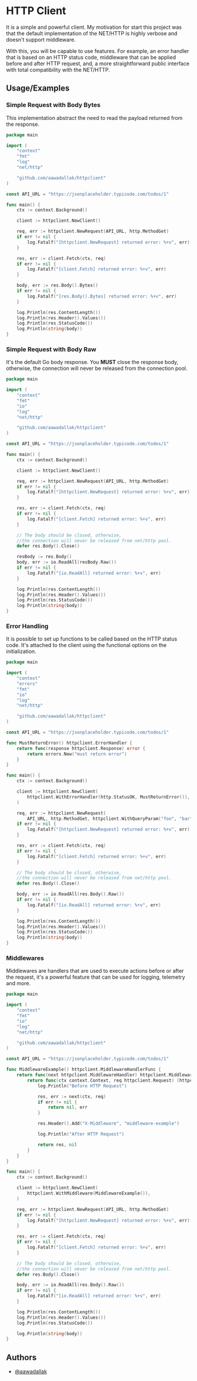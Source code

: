 
# HTTP Client

It is a simple and powerful client. My motivation for start this project was that the default implementation of the NET/HTTP is highly verbose and doesn't support middleware.

With this, you will be capable to use features. For example, an error handler that is based on an HTTP status code, middleware that can be applied before and after HTTP request, and, a more straightforward public interface with total compatibility with the NET/HTTP.

## Usage/Examples

### Simple Request with Body Bytes
This implementation abstract the need to read the payload returned from the response. 

```go
package main

import (
	"context"
	"fmt"
	"log"
	"net/http"

	"github.com/aawadallak/httpclient"
)

const API_URL = "https://jsonplaceholder.typicode.com/todos/1"

func main() {
	ctx := context.Background()

	client := httpclient.NewClient()

	req, err := httpclient.NewRequest(API_URL, http.MethodGet)
	if err != nil {
		log.Fatalf("[httpclient.NewRequest] returned error: %+v", err)
	}

	res, err := client.Fetch(ctx, req)
	if err != nil {
		log.Fatalf("[client.Fetch] returned error: %+v", err)
	}

	body, err := res.Body().Bytes()
	if err != nil {
		log.Fatalf("[res.Body().Bytes] returned error: %+v", err)
	}

	log.Println(res.ContentLength())
	log.Println(res.Header().Values())
	log.Println(res.StatusCode())
	log.Println(string(body))
}
```

### Simple Request with Body Raw
It's the default Go body response. You **MUST** close the response body, 
otherwise, the connection will never be released from the connection pool. 

```go
package main

import (
	"context"
	"fmt"
	"io"
	"log"
	"net/http"

	"github.com/aawadallak/httpclient"
)

const API_URL = "https://jsonplaceholder.typicode.com/todos/1"

func main() {
	ctx := context.Background()

	client := httpclient.NewClient()

	req, err := httpclient.NewRequest(API_URL, http.MethodGet)
	if err != nil {
		log.Fatalf("[httpclient.NewRequest] returned error: %+v", err)
	}

	res, err := client.Fetch(ctx, req)
	if err != nil {
		log.Fatalf("[client.Fetch] returned error: %+v", err)
	}

	// The body should be closed, otherwise,
	//the connection will never be released from net/http pool.
	defer res.Body().Close()

	resBody := res.Body()
	body, err := io.ReadAll(resBody.Raw())
	if err != nil {
		log.Fatalf("[io.ReadAll] returned error: %+v", err)
	}

	log.Println(res.ContentLength())
	log.Println(res.Header().Values())
	log.Println(res.StatusCode())
	log.Println(string(body))
}
```

### Error Handling
It is possible to set up functions to be called based on the HTTP status code. 
It's attached to the client using the functional options on the initialization. 

```go
package main

import (
	"context"
	"errors"
	"fmt"
	"io"
	"log"
	"net/http"

	"github.com/aawadallak/httpclient"
)

const API_URL = "https://jsonplaceholder.typicode.com/todos/1"

func MustReturnError() httpclient.ErrorHandler {
	return func(response httpclient.Response) error {
		return errors.New("must return error")
	}
}

func main() {
	ctx := context.Background()

	client := httpclient.NewClient(
		httpclient.WithErrorHandler(http.StatusOK, MustReturnError()),
	)

	req, err := httpclient.NewRequest(
		API_URL, http.MethodGet, httpclient.WithQueryParam("foo", "bar"))
	if err != nil {
		log.Fatalf("[httpclient.NewRequest] returned error: %+v", err)
	}

	res, err := client.Fetch(ctx, req)
	if err != nil {
		log.Fatalf("[client.Fetch] returned error: %+v", err)
	}

	// The body should be closed, otherwise,
	//the connection will never be released from net/http pool.
	defer res.Body().Close()

	body, err := io.ReadAll(res.Body().Raw())
	if err != nil {
		log.Fatalf("[io.ReadAll] returned error: %+v", err)
	}

	log.Println(res.ContentLength())
	log.Println(res.Header().Values())
	log.Println(res.StatusCode())
	log.Println(string(body))
}
```

### Middlewares
Middlewares are handlers that are used to execute actions before or after the request, 
it's a powerful feature that can be used for logging, telemetry and more. 

```go
package main

import (
	"context"
	"fmt"
	"io"
	"log"
	"net/http"

	"github.com/aawadallak/httpclient"
)

const API_URL = "https://jsonplaceholder.typicode.com/todos/1"

func MiddlewareExample() httpclient.MiddlewareHandlerFunc {
	return func(next httpclient.MiddlewareHandler) httpclient.MiddlewareHandler {
		return func(ctx context.Context, req httpclient.Request) (httpclient.Response, error) {
			log.Println("Before HTTP Request")

			res, err := next(ctx, req)
			if err != nil {
				return nil, err
			}

			res.Header().Add("X-Middleware", "middleware-example")

			log.Println("After HTTP Request")

			return res, nil
		}
	}
}

func main() {
	ctx := context.Background()

	client := httpclient.NewClient(
		httpclient.WithMiddleware(MiddlewareExample()),
	)

	req, err := httpclient.NewRequest(API_URL, http.MethodGet)
	if err != nil {
		log.Fatalf("[httpclient.NewRequest] returned error: %+v", err)
	}

	res, err := client.Fetch(ctx, req)
	if err != nil {
		log.Fatalf("[client.Fetch] returned error: %+v", err)
	}

	// The body should be closed, otherwise,
	//the connection will never be released from net/http pool.
	defer res.Body().Close()

	body, err := io.ReadAll(res.Body().Raw())
	if err != nil {
		log.Fatalf("[io.ReadAll] returned error: %+v", err)
	}

	log.Println(res.ContentLength())
	log.Println(res.Header().Values())
	log.Println(res.StatusCode())

	log.Println(string(body))
}
```
## Authors

- [@aawadallak](https://www.github.com/aawadallak)

